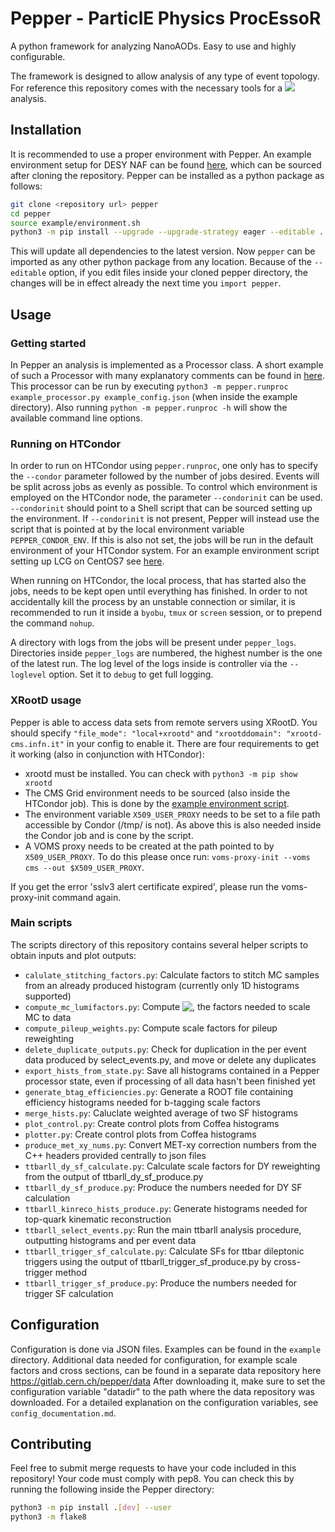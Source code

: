 # Pepper - ParticlE Physics ProcEssoR
A python framework for analyzing NanoAODs. Easy to use and highly configurable.

The framework is designed to allow analysis of any type of event topology. For reference this repository comes with the necessary tools for a <img src="https://latex.codecogs.com/gif.latex?\mathrm{t\bar{t}}\rightarrow\mathrm{b\bar{b}}\mathrm{ll\nu\nu}" /> analysis.



## Installation
It is recommended to use a proper environment with Pepper. An example environment setup for DESY NAF can be found [here](example/environment.sh), which can be sourced after cloning the repository.
Pepper can be installed as a python package as follows:
```sh
git clone <repository url> pepper
cd pepper
source example/environment.sh
python3 -m pip install --upgrade --upgrade-strategy eager --editable .
```
This will update all dependencies to the latest version. Now `pepper` can be imported as any other python package from any location. Because of the `--editable` option, if you edit files inside your cloned pepper directory, the changes will be in effect already the next time you `import pepper`.



## Usage

### Getting started

In Pepper an analysis is implemented as a Processor class. A short example of such a Processor with many explanatory comments can be found in [here](example/example_processor.py). This processor can be run by executing `python3 -m pepper.runproc example_processor.py example_config.json` (when inside the example directory). Also running `python -m pepper.runproc -h` will show the available command line options.

### Running on HTCondor
In order to run on HTCondor using `pepper.runproc`, one only has to specify the `--condor` parameter followed by the number of jobs desired. Events will be split across jobs as evenly as possible.
To control which environment is employed on the HTCondor node, the parameter `--condorinit` can be used. `--condorinit` should point to a Shell script that can be sourced setting up the environment. If `--condorinit` is not present, Pepper will instead use the script that is pointed at by the local environment variable `PEPPER_CONDOR_ENV`. If this is also not set, the jobs will be run in the default environment of your HTCondor system. For an example environment script setting up LCG on CentOS7 see [here](example/environment.sh).

When running on HTCondor, the local process, that has started also the jobs, needs to be kept open until everything has finished. In order to not accidentally kill the process by an unstable connection or similar, it is recommended to run it inside a `byobu`, `tmux` or `screen` session, or to prepend the command `nohup`.

A directory with logs from the jobs will be present under `pepper_logs`. Directories inside `pepper_logs` are numbered, the highest number is the one of the latest run. The log level of the logs inside is controller via the `--loglevel` option. Set it to `debug` to get full logging.

### XRootD usage
Pepper is able to access data sets from remote servers using XRootD. You should specify `"file_mode": "local+xrootd"` and `"xrootddomain": "xrootd-cms.infn.it"` in your config to enable it. There are four requirements to get it working (also in conjunction with HTCondor):
 - xrootd must be installed. You can check with `python3 -m pip show xrootd`
 - The CMS Grid environment needs to be sourced (also inside the HTCondor job). This is done by the [example environment script](example/environment.sh).
 - The environment variable `X509_USER_PROXY` needs to be set to a file path accessible by Condor (/tmp/ is not). As above this is also needed inside the Condor job and is cone by the script.
 - A VOMS proxy needs to be created at the path pointed to by `X509_USER_PROXY`. To do this please once run: `voms-proxy-init --voms cms --out $X509_USER_PROXY`.

If you get the error 'sslv3 alert certificate expired', please run the voms-proxy-init command again.

### Main scripts
The scripts directory of this repository contains several helper scripts to obtain inputs and plot outputs:

 - `calulate_stitching_factors.py`: Calculate factors to stitch MC samples from an already produced histogram (currently only 1D histograms supported)
 - `compute_mc_lumifactors.py`: Compute <img align="top" src="https://latex.codecogs.com/gif.latex?{\cal L}\sigma/\sum w_{\mathrm{gen}}" />, the factors needed to scale MC to data
 - `compute_pileup_weights.py`: Compute scale factors for pileup reweighting
 - `delete_duplicate_outputs.py`: Check for duplication in the per event data produced by select_events.py, and move or delete any duplicates
 - `export_hists_from_state.py`: Save all histograms contained in a Pepper processor state, even if processing of all data hasn't been finished yet
 - `generate_btag_efficiencies.py`: Generate a ROOT file containing efficiency histograms needed for b-tagging scale factors
 - `merge_hists.py`: Caluclate weighted average of two SF histograms
 - `plot_control.py`: Create control plots from Coffea histograms
 - `plotter.py`: Create control plots from Coffea histograms
 - `produce_met_xy_nums.py`: Convert MET-xy correction numbers from the C++ headers provided centrally to json files
 - `ttbarll_dy_sf_calculate.py`: Calculate scale factors for DY reweighting from the output of ttbarll_dy_sf_produce.py
 - `ttbarll_dy_sf_produce.py`: Produce the numbers needed for DY SF calculation
 - `ttbarll_kinreco_hists_produce.py`: Generate histograms needed for top-quark kinematic reconstruction
 - `ttbarll_select_events.py`: Run the main ttbarll analysis procedure, outputting histograms and per event data
 - `ttbarll_trigger_sf_calculate.py`: Calculate SFs for ttbar dileptonic triggers using the output of ttbarll_trigger_sf_produce.py by cross-trigger method
 - `ttbarll_trigger_sf_produce.py`: Produce the numbers needed for trigger SF calculation



## Configuration
Configuration is done via JSON files. Examples can be found in the `example` directory. Additional data needed for configuration, for example scale factors and cross sections, can be found in a separate data repository here https://gitlab.cern.ch/pepper/data
After downloading it, make sure to set the configuration variable "datadir" to the path where the data repository was downloaded.
For a detailed explanation on the configuration variables, see `config_documentation.md`.



## Contributing
Feel free to submit merge requests to have your code included in this repository! Your code must comply with pep8. You can check this by running the following inside the Pepper directory:
```sh
python3 -m pip install .[dev] --user
python3 -m flake8
```
